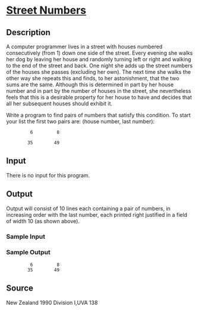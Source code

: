 # [Street Numbers](http://poj.org/problem?id=1320)

## Description

A computer programmer lives in a street with houses numbered consecutively (from 1) down one side of the street. Every evening she walks her dog by leaving her house and randomly turning left or right and walking to the end of the street and back. One night she adds up the street numbers of the houses she passes (excluding her own). The next time she walks the other way she repeats this and finds, to her astonishment, that the two sums are the same. Although this is determined in part by her house number and in part by the number of houses in the street, she nevertheless feels that this is a desirable property for her house to have and decides that all her subsequent houses should exhibit it.

Write a program to find pairs of numbers that satisfy this condition. To start your list the first two pairs are: (house number, last number):

```
         6         8

        35        49
```

## Input

There is no input for this program.

## Output

Output will consist of 10 lines each containing a pair of numbers, in increasing order with the last number, each printed right justified in a field of width 10 (as shown above).

### Sample Input

### Sample Output

```
         6         8
        35        49
```

## Source

New Zealand 1990 Division I,UVA 138
